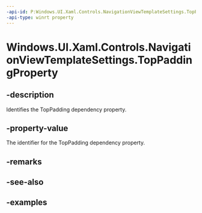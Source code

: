 ```yaml
---
-api-id: P:Windows.UI.Xaml.Controls.NavigationViewTemplateSettings.TopPaddingProperty
-api-type: winrt property
---
```


<!-- Property syntax.
public DependencyProperty TopPaddingProperty { get; }
-->

# Windows.UI.Xaml.Controls.NavigationViewTemplateSettings.TopPaddingProperty

## -description

Identifies the TopPadding dependency property.

## -property-value

The identifier for the TopPadding dependency property.

## -remarks

## -see-also

## -examples

